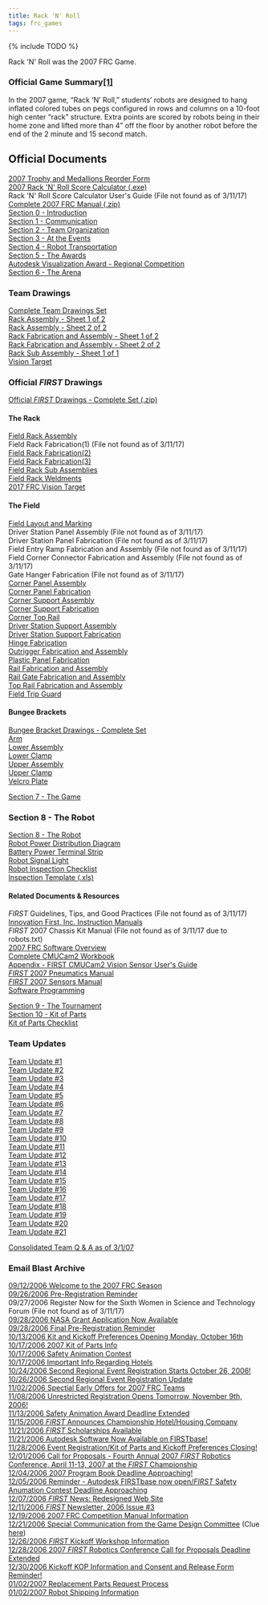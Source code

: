 ```yaml
---
title: Rack 'N' Roll
tags: frc_games
---
```

{% include TODO %}

Rack 'N' Roll was the 2007 FRC Game.

### Official Game Summary[[1]](https://web.archive.org/web/20150316194933/http://www3.usfirst.org/sites/default/files/uploadedFiles/Who/FIRST_History/FRC_Game_Summaries_Photos.pdf "https://web.archive.org/web/20150316194933/http://www3.usfirst.org/sites/default/files/uploadedFiles/Who/FIRST_History/FRC_Game_Summaries_Photos.pdf")
In the 2007 game, “Rack ‘N’ Roll,” students’ robots are designed to hang inflated colored tubes on pegs configured in rows and columns on a 10-foot high center “rack” structure. Extra points are scored by robots being in their home zone and lifted more than 4” off the floor by another robot before the end of the 2 minute and 15 second match.

## Official Documents
[2007 Trophy and Medallions Reorder Form](https://web.archive.org/web/20070713180308/http://www.usfirst.org/uploadedFiles/Community/FRC/FRC_Documents_and_Updates/2007_assets/2007_Award_Reorder_Form.pdf "https://web.archive.org/web/20070713180308/http://www.usfirst.org/uploadedFiles/Community/FRC/FRC_Documents_and_Updates/2007_assets/2007_Award_Reorder_Form.pdf")  
[2007 Rack 'N' Roll Score Calculator (.exe)](https://web.archive.org/web/20070713054106/http://www2.usfirst.org/2007comp/Software/FIRST_RnR_Calc_1.2.exe "https://web.archive.org/web/20070713054106/http://www2.usfirst.org/2007comp/Software/FIRST_RnR_Calc_1.2.exe")  
Rack 'N' Roll Score Calculator User's Guide (File not found as of 3/11/17)  
[Complete 2007 FRC Manual (.zip)](https://web.archive.org/web/20070522073130/http://www2.usfirst.org/2007comp/Manual/2007_FRC_Manual.zip "https://web.archive.org/web/20070522073130/http://www2.usfirst.org/2007comp/Manual/2007_FRC_Manual.zip")  
[Section 0 - Introduction](https://web.archive.org/web/20070713215259/http://www.usfirst.org/uploadedFiles/Community/FRC/FRC_Documents_and_Updates/2007_assets/Manual/0%20-%20Introduction_RevB.pdf "https://web.archive.org/web/20070713215259/http://www.usfirst.org/uploadedFiles/Community/FRC/FRC_Documents_and_Updates/2007_assets/Manual/0%20-%20Introduction_RevB.pdf")  
[Section 1 - Communication](https://web.archive.org/web/20070713215110/http://www.usfirst.org/uploadedFiles/Community/FRC/FRC_Documents_and_Updates/2007_assets/Manual/1%20-%20Communication.pdf "https://web.archive.org/web/20070713215110/http://www.usfirst.org/uploadedFiles/Community/FRC/FRC_Documents_and_Updates/2007_assets/Manual/1%20-%20Communication.pdf")  
[Section 2 - Team Organization](https://web.archive.org/web/20070713215540/http://www.usfirst.org/uploadedFiles/Community/FRC/FRC_Documents_and_Updates/2007_assets/Manual/2%20-%20Team_Organization.pdf "https://web.archive.org/web/20070713215540/http://www.usfirst.org/uploadedFiles/Community/FRC/FRC_Documents_and_Updates/2007_assets/Manual/2%20-%20Team_Organization.pdf")  
[Section 3 - At the Events](https://web.archive.org/web/20070713215201/http://www.usfirst.org/uploadedFiles/Community/FRC/FRC_Documents_and_Updates/2007_assets/Manual/3%20-%20At%20the%20Events_RevA.pdf "https://web.archive.org/web/20070713215201/http://www.usfirst.org/uploadedFiles/Community/FRC/FRC_Documents_and_Updates/2007_assets/Manual/3%20-%20At%20the%20Events_RevA.pdf")  
[Section 4 - Robot Transportation](https://web.archive.org/web/20070713215219/http://www.usfirst.org/uploadedFiles/Community/FRC/FRC_Documents_and_Updates/2007_assets/Manual/4%20-%20Robot_Transportation_RevC.pdf "https://web.archive.org/web/20070713215219/http://www.usfirst.org/uploadedFiles/Community/FRC/FRC_Documents_and_Updates/2007_assets/Manual/4%20-%20Robot_Transportation_RevC.pdf")  
[Section 5 - The Awards](https://web.archive.org/web/20070713215403/http://www.usfirst.org/uploadedFiles/Community/FRC/FRC_Documents_and_Updates/2007_assets/Manual/5%20-%20Awards_%20RevB.pdf "https://web.archive.org/web/20070713215403/http://www.usfirst.org/uploadedFiles/Community/FRC/FRC_Documents_and_Updates/2007_assets/Manual/5%20-%20Awards_%20RevB.pdf")  
[Autodesk Visualization Award - Regional Competition](https://web.archive.org/web/20070713180255/http://www.usfirst.org/uploadedFiles/Community/FRC/FRC_Documents_and_Updates/Autodesk_Visualization_Design_Regional_Competition_2007_.pdf "https://web.archive.org/web/20070713180255/http://www.usfirst.org/uploadedFiles/Community/FRC/FRC_Documents_and_Updates/Autodesk_Visualization_Design_Regional_Competition_2007_.pdf")  
[Section 6 - The Arena](https://web.archive.org/web/20070713215137/http://www.usfirst.org/uploadedFiles/Community/FRC/FRC_Documents_and_Updates/2007_assets/Manual/6%20-%20The_Arena_RevC.pdf "https://web.archive.org/web/20070713215137/http://www.usfirst.org/uploadedFiles/Community/FRC/FRC_Documents_and_Updates/2007_assets/Manual/6%20-%20The_Arena_RevC.pdf")  

### Team Drawings
[Complete Team Drawings Set](https://web.archive.org/web/20160321095406/http://www2.usfirst.org/2007comp/Drawings/2007_TFE_Rack/2007_TFE_RACK_DRAWING_SET_010207.pdf "https://web.archive.org/web/20160321095406/http://www2.usfirst.org/2007comp/Drawings/2007_TFE_Rack/2007_TFE_RACK_DRAWING_SET_010207.pdf")  
[Rack Assembly - Sheet 1 of 2](https://web.archive.org/web/20160321095405/http://www2.usfirst.org/2007comp/Drawings/2007_TFE_Rack/2007_TFE_Rack_ASSEMBLY_SHT_1_OF_2_Rev2.pdf "https://web.archive.org/web/20160321095405/http://www2.usfirst.org/2007comp/Drawings/2007_TFE_Rack/2007_TFE_Rack_ASSEMBLY_SHT_1_OF_2_Rev2.pdf")  
[Rack Assembly - Sheet 2 of 2](https://web.archive.org/web/20160321095404/http://www2.usfirst.org/2007comp/Drawings/2007_TFE_Rack/2007_TFE_Rack_ASSEMBLY_SHT_2_OF_2_Rev5.pdf "https://web.archive.org/web/20160321095404/http://www2.usfirst.org/2007comp/Drawings/2007_TFE_Rack/2007_TFE_Rack_ASSEMBLY_SHT_2_OF_2_Rev5.pdf")  
[Rack Fabrication and Assembly - Sheet 1 of 2](https://web.archive.org/web/20160321095404/http://www2.usfirst.org/2007comp/Drawings/2007_TFE_Rack/2007_TFE_Rack_FAB_and_ASSY_SHT_1_OF_2_Rev6.pdf "https://web.archive.org/web/20160321095404/http://www2.usfirst.org/2007comp/Drawings/2007_TFE_Rack/2007_TFE_Rack_FAB_and_ASSY_SHT_1_OF_2_Rev6.pdf")  
[Rack Fabrication and Assembly - Sheet 2 of 2](https://web.archive.org/web/20160321095403/http://www2.usfirst.org/2007comp/Drawings/2007_TFE_Rack/2007_TFE_Rack_FAB_and_ASSY_SHT_2_OF_2_Rev1.pdf "https://web.archive.org/web/20160321095403/http://www2.usfirst.org/2007comp/Drawings/2007_TFE_Rack/2007_TFE_Rack_FAB_and_ASSY_SHT_2_OF_2_Rev1.pdf")  
[Rack Sub Assembly - Sheet 1 of 1](https://web.archive.org/web/20160321095402/http://www2.usfirst.org/2007comp/Drawings/2007_TFE_Rack/2007_TFE_Rack_SUB_ASSY_SHT_1_OF_1_Rev2.pdf "https://web.archive.org/web/20160321095402/http://www2.usfirst.org/2007comp/Drawings/2007_TFE_Rack/2007_TFE_Rack_SUB_ASSY_SHT_1_OF_1_Rev2.pdf")  
[Vision Target](https://web.archive.org/web/20160321095406/http://www2.usfirst.org/2007comp/Drawings/2007_TFE_Rack/2007_TFE_Vision%20Target.pdf "https://web.archive.org/web/20160321095406/http://www2.usfirst.org/2007comp/Drawings/2007_TFE_Rack/2007_TFE_Vision%20Target.pdf")  
  
### Official _FIRST_ Drawings
[Official _FIRST_ Drawings - Complete Set (.zip)](https://web.archive.org/web/20100613080443/http://www2.usfirst.org/2007comp/Drawings/2007%20Field/2007_Official_FIRST_Drawings_Set.zip "https://web.archive.org/web/20100613080443/http://www2.usfirst.org/2007comp/Drawings/2007%20Field/2007_Official_FIRST_Drawings_Set.zip")

#### The Rack
[Field Rack Assembly](https://web.archive.org/web/20160321095334/http://www2.usfirst.org/2007comp/Drawings/2007_Field_Rack/2007%20Field_Rack_Assembly_R1.pdf "https://web.archive.org/web/20160321095334/http://www2.usfirst.org/2007comp/Drawings/2007_Field_Rack/2007%20Field_Rack_Assembly_R1.pdf")  
Field Rack Fabrication(1) (File not found as of 3/11/17)  
[Field Rack Fabrication(2)](https://web.archive.org/web/20160321095347/http://www2.usfirst.org/2007comp/Drawings/2007_Field_Rack/2007%20Field_Rack_Fabrication%282%29_R1.pdf "https://web.archive.org/web/20160321095347/http://www2.usfirst.org/2007comp/Drawings/2007_Field_Rack/2007%20Field_Rack_Fabrication%282%29_R1.pdf")  
[Field Rack Fabrication(3)](https://web.archive.org/web/20160321095351/http://www2.usfirst.org/2007comp/Drawings/2007_Field_Rack/2007%20Field_Rack_Fabrication%283%29_R-.pdf "https://web.archive.org/web/20160321095351/http://www2.usfirst.org/2007comp/Drawings/2007_Field_Rack/2007%20Field_Rack_Fabrication%283%29_R-.pdf")  
[Field Rack Sub Assemblies](https://web.archive.org/web/20160321095356/http://www2.usfirst.org/2007comp/Drawings/2007_Field_Rack/2007%20Field_Rack_Sub_Assemblies_R-.pdf "https://web.archive.org/web/20160321095356/http://www2.usfirst.org/2007comp/Drawings/2007_Field_Rack/2007%20Field_Rack_Sub_Assemblies_R-.pdf")  
[Field Rack Weldments](https://web.archive.org/web/20160321095401/http://www2.usfirst.org/2007comp/Drawings/2007_Field_Rack/2007%20Field_Rack_Weldments_R2.pdf "https://web.archive.org/web/20160321095401/http://www2.usfirst.org/2007comp/Drawings/2007_Field_Rack/2007%20Field_Rack_Weldments_R2.pdf")  
[2017 FRC Vision Target](https://web.archive.org/web/20160321095333/http://www2.usfirst.org/2007comp/Drawings/2007_Field_Rack/2007_FRC_VISION_TARGET_R1.pdf "https://web.archive.org/web/20160321095333/http://www2.usfirst.org/2007comp/Drawings/2007_Field_Rack/2007_FRC_VISION_TARGET_R1.pdf")

#### The Field
[Field Layout and Marking](https://web.archive.org/web/20160321095345/http://www2.usfirst.org/2007comp/Drawings/2007%20FIELD_LAYOUT_and_MARKING_R1.pdf "https://web.archive.org/web/20160321095345/http://www2.usfirst.org/2007comp/Drawings/2007%20FIELD_LAYOUT_and_MARKING_R1.pdf")  
Driver Station Panel Assembly (File not found as of 3/11/17)  
Driver Station Panel Fabrication (File not found as of 3/11/17)  
Field Entry Ramp Fabrication and Assembly (File not found as of 3/11/17)  
Field Corner Connector Fabrication and Assembly (File not found as of 3/11/17)  
Gate Hanger Fabrication (File not found as of 3/11/17)  
[Corner Panel Assembly](https://web.archive.org/web/20160321095351/http://www2.usfirst.org/2007comp/Drawings/2007%20Field/2007_Field_CORNER_PANEL_ASSEMBLY_R1.pdf "https://web.archive.org/web/20160321095351/http://www2.usfirst.org/2007comp/Drawings/2007%20Field/2007_Field_CORNER_PANEL_ASSEMBLY_R1.pdf")  
[Corner Panel Fabrication](https://web.archive.org/web/20160321095358/http://www2.usfirst.org/2007comp/Drawings/2007%20Field/2007_Field_CORNER_PANEL_FABRICATION_R1.pdf "https://web.archive.org/web/20160321095358/http://www2.usfirst.org/2007comp/Drawings/2007%20Field/2007_Field_CORNER_PANEL_FABRICATION_R1.pdf")  
[Corner Support Assembly](https://web.archive.org/web/20160321095357/http://www2.usfirst.org/2007comp/Drawings/2007%20Field/2007_Field_CORNER_SUPPORT_ASSY_R5.pdf "https://web.archive.org/web/20160321095357/http://www2.usfirst.org/2007comp/Drawings/2007%20Field/2007_Field_CORNER_SUPPORT_ASSY_R5.pdf")  
[Corner Support Fabrication](https://web.archive.org/web/20160321095334/http://www2.usfirst.org/2007comp/Drawings/2007%20Field/2007_Field_CORNER_SUPPORT_FAB_R2.pdf "https://web.archive.org/web/20160321095334/http://www2.usfirst.org/2007comp/Drawings/2007%20Field/2007_Field_CORNER_SUPPORT_FAB_R2.pdf")  
[Corner Top Rail](https://web.archive.org/web/20160321095401/http://www2.usfirst.org/2007comp/Drawings/2007%20Field/2007_Field_CORNER_TOP_RAIL_R2.pdf "https://web.archive.org/web/20160321095401/http://www2.usfirst.org/2007comp/Drawings/2007%20Field/2007_Field_CORNER_TOP_RAIL_R2.pdf")  
[Driver Station Support Assembly](https://web.archive.org/web/20160321095345/http://www2.usfirst.org/2007comp/Drawings/2007%20Field/2007_Field_DRIVERS_STATION_SUPPORT_ASSY_R2.pdf "https://web.archive.org/web/20160321095345/http://www2.usfirst.org/2007comp/Drawings/2007%20Field/2007_Field_DRIVERS_STATION_SUPPORT_ASSY_R2.pdf")  
[Driver Station Support Fabrication](https://web.archive.org/web/20160321095353/http://www2.usfirst.org/2007comp/Drawings/2007%20Field/2007_Field_DRIVERS_STATION_SUPPORT_FAB_R2.pdf "https://web.archive.org/web/20160321095353/http://www2.usfirst.org/2007comp/Drawings/2007%20Field/2007_Field_DRIVERS_STATION_SUPPORT_FAB_R2.pdf")  
[Hinge Fabrication](https://web.archive.org/web/20160321095359/http://www2.usfirst.org/2007comp/Drawings/2007%20Field/2007_Field_HINGE_FAB_R1.pdf "https://web.archive.org/web/20160321095359/http://www2.usfirst.org/2007comp/Drawings/2007%20Field/2007_Field_HINGE_FAB_R1.pdf")  
[Outrigger Fabrication and Assembly](https://web.archive.org/web/20160321095331/http://www2.usfirst.org/2007comp/Drawings/2007%20Field/2007_Field_OUTRIGGER_FAB_AND_ASSY_R2.pdf "https://web.archive.org/web/20160321095331/http://www2.usfirst.org/2007comp/Drawings/2007%20Field/2007_Field_OUTRIGGER_FAB_AND_ASSY_R2.pdf")  
[Plastic Panel Fabrication](https://web.archive.org/web/20160321095349/http://www2.usfirst.org/2007comp/Drawings/2007%20Field/2007_Field_PLASTIC_PANEL_FABRICATION_R3.pdf "https://web.archive.org/web/20160321095349/http://www2.usfirst.org/2007comp/Drawings/2007%20Field/2007_Field_PLASTIC_PANEL_FABRICATION_R3.pdf")  
[Rail Fabrication and Assembly](https://web.archive.org/web/20160321095337/http://www2.usfirst.org/2007comp/Drawings/2007%20Field/2007_Field_RAIL_FAB_AND_ASSY_R1.pdf "https://web.archive.org/web/20160321095337/http://www2.usfirst.org/2007comp/Drawings/2007%20Field/2007_Field_RAIL_FAB_AND_ASSY_R1.pdf")  
[Rail Gate Fabrication and Assembly](https://web.archive.org/web/20160321095349/http://www2.usfirst.org/2007comp/Drawings/2007%20Field/2007_Field_RAIL_GATE_FAB_AND_ASSY_R2.pdf "https://web.archive.org/web/20160321095349/http://www2.usfirst.org/2007comp/Drawings/2007%20Field/2007_Field_RAIL_GATE_FAB_AND_ASSY_R2.pdf")  
[Top Rail Fabrication and Assembly](https://web.archive.org/web/20160321095342/http://www2.usfirst.org/2007comp/Drawings/2007%20Field/2007_Field_TOP_RAIL_FAB_AND_ASSY_R1.pdf "https://web.archive.org/web/20160321095342/http://www2.usfirst.org/2007comp/Drawings/2007%20Field/2007_Field_TOP_RAIL_FAB_AND_ASSY_R1.pdf")  
[Field Trip Guard](https://web.archive.org/web/20160321095336/http://www2.usfirst.org/2007comp/Drawings/2007%20Field/2007_FIELD_TRIP_GUARD_R1.pdf "https://web.archive.org/web/20160321095336/http://www2.usfirst.org/2007comp/Drawings/2007%20Field/2007_FIELD_TRIP_GUARD_R1.pdf")

#### Bungee Brackets
[Bungee Bracket Drawings - Complete Set](https://web.archive.org/web/20160321095342/http://www2.usfirst.org/2007comp/Drawings/2007%20Field/2007_FIELD_Bungee_Bracket_Drawings_013007.pdf "https://web.archive.org/web/20160321095342/http://www2.usfirst.org/2007comp/Drawings/2007%20Field/2007_FIELD_Bungee_Bracket_Drawings_013007.pdf")  
[Arm](https://web.archive.org/web/20160321095355/http://www2.usfirst.org/2007comp/Drawings/2007%20Field/2007_FIELD_Bungee_Bracket_Arm_R1.pdf "https://web.archive.org/web/20160321095355/http://www2.usfirst.org/2007comp/Drawings/2007%20Field/2007_FIELD_Bungee_Bracket_Arm_R1.pdf")  
[Lower Assembly](https://web.archive.org/web/20160321095354/http://www2.usfirst.org/2007comp/Drawings/2007%20Field/2007_FIELD_Bungee_Bracket_Lower_Assembly_R1.pdf "https://web.archive.org/web/20160321095354/http://www2.usfirst.org/2007comp/Drawings/2007%20Field/2007_FIELD_Bungee_Bracket_Lower_Assembly_R1.pdf")  
[Lower Clamp](https://web.archive.org/web/20160321095330/http://www2.usfirst.org/2007comp/Drawings/2007%20Field/2007_FIELD_Bungee_Bracket_Lower_Clamp_R1.pdf "https://web.archive.org/web/20160321095330/http://www2.usfirst.org/2007comp/Drawings/2007%20Field/2007_FIELD_Bungee_Bracket_Lower_Clamp_R1.pdf")  
[Upper Assembly](https://web.archive.org/web/20160321095332/http://www2.usfirst.org/2007comp/Drawings/2007%20Field/2007_FIELD_Bungee_Bracket_Upper_Assembly_R1.pdf "https://web.archive.org/web/20160321095332/http://www2.usfirst.org/2007comp/Drawings/2007%20Field/2007_FIELD_Bungee_Bracket_Upper_Assembly_R1.pdf")  
[Upper Clamp](https://web.archive.org/web/20160321095346/http://www2.usfirst.org/2007comp/Drawings/2007%20Field/2007_FIELD_Bungee_Bracket_Upper_Clamp_R1.pdf "https://web.archive.org/web/20160321095346/http://www2.usfirst.org/2007comp/Drawings/2007%20Field/2007_FIELD_Bungee_Bracket_Upper_Clamp_R1.pdf")  
[Velcro Plate](https://web.archive.org/web/20160321095349/http://www2.usfirst.org/2007comp/Drawings/2007%20Field/2007_FIELD_Bungee_Bracket_Velcro_Plate_R1.pdf "https://web.archive.org/web/20160321095349/http://www2.usfirst.org/2007comp/Drawings/2007%20Field/2007_FIELD_Bungee_Bracket_Velcro_Plate_R1.pdf")  
  
[Section 7 - The Game](https://web.archive.org/web/20070713215423/http://www.usfirst.org/uploadedFiles/Community/FRC/FRC_Documents_and_Updates/2007_assets/Manual/7-The_Game,Rev%20G.pdf "https://web.archive.org/web/20070713215423/http://www.usfirst.org/uploadedFiles/Community/FRC/FRC_Documents_and_Updates/2007_assets/Manual/7-The_Game,Rev%20G.pdf")

### Section 8 - The Robot
[Section 8 - The Robot](https://web.archive.org/web/20070713215447/http://www.usfirst.org/uploadedFiles/Community/FRC/FRC_Documents_and_Updates/2007_assets/Manual/8-The_Robot,Rev%20G.pdf "https://web.archive.org/web/20070713215447/http://www.usfirst.org/uploadedFiles/Community/FRC/FRC_Documents_and_Updates/2007_assets/Manual/8-The_Robot,Rev%20G.pdf")  
[Robot Power Distribution Diagram](https://web.archive.org/web/20070217073539/http://www2.usfirst.org/2007comp/Drawings/2007_FRC_ROBOT_POWER_DISTRIBUTION_DIAGRAM.pdf "https://web.archive.org/web/20070217073539/http://www2.usfirst.org/2007comp/Drawings/2007_FRC_ROBOT_POWER_DISTRIBUTION_DIAGRAM.pdf")  
[Battery Power Terminal Strip](https://web.archive.org/web/20070331191650/http://www2.usfirst.org/2007comp_1735_temp/Drawings/Battery%20Power%20Terminal%20Strip%20R3.pdf "https://web.archive.org/web/20070331191650/http://www2.usfirst.org/2007comp_1735_temp/Drawings/Battery%20Power%20Terminal%20Strip%20R3.pdf")  
[Robot Signal Light](https://web.archive.org/web/20070317073907/http://www2.usfirst.org/2007comp/other/2007_ROBOT_SIGNAL_LIGHT_R1.pdf "https://web.archive.org/web/20070317073907/http://www2.usfirst.org/2007comp/other/2007_ROBOT_SIGNAL_LIGHT_R1.pdf")  
[Robot Inspection Checklist](https://web.archive.org/web/20070713215347/http://www.usfirst.org/uploadedFiles/Community/FRC/FRC_Documents_and_Updates/2007%20Robot%20Inspection%20Checklist%20-%20rev%20C2.pdf "https://web.archive.org/web/20070713215347/http://www.usfirst.org/uploadedFiles/Community/FRC/FRC_Documents_and_Updates/2007%20Robot%20Inspection%20Checklist%20-%20rev%20C2.pdf")  
[Inspection Template (.xls)](https://web.archive.org/web/20070522073130/http://www.usfirst.org/uploadedFiles/Community/FRC/FRC_Documents_and_Updates/2007_assets/Manual/Inspection%20BOM%20Template.xls "https://web.archive.org/web/20070522073130/http://www.usfirst.org/uploadedFiles/Community/FRC/FRC_Documents_and_Updates/2007_assets/Manual/Inspection%20BOM%20Template.xls")

#### Related Documents & Resources
_FIRST_ Guidelines, Tips, and Good Practices (File not found as of 3/11/17)  
[Innovation First, Inc. Instruction Manuals](https://web.archive.org/web/20070703074404/http://www.ifirobotics.com/ "https://web.archive.org/web/20070703074404/http://www.ifirobotics.com/")  
_FIRST_ 2007 Chassis Kit Manual (File not found as of 3/11/17 due to robots.txt)  
[2007 FRC Software Overview](https://web.archive.org/web/20070123225935/http://www2.usfirst.org/2007comp/other/CMUCam2/Workbook/2007%20FRC%20Software%20Overview.pdf "https://web.archive.org/web/20070123225935/http://www2.usfirst.org/2007comp/other/CMUCam2/Workbook/2007%20FRC%20Software%20Overview.pdf")  
[Complete CMUCam2 Workbook](https://web.archive.org/web/20160321202416/http://www2.usfirst.org/2007comp/other/CMUCam2/Workbook/2007_CMUCam2_Workbook_R1.pdf "https://web.archive.org/web/20160321202416/http://www2.usfirst.org/2007comp/other/CMUCam2/Workbook/2007_CMUCam2_Workbook_R1.pdf")  
[Appendix - FIRST CMUCam2 Vision Sensor User's Guide](https://web.archive.org/web/20160321202409/http://www2.usfirst.org/2007comp/other/CMUCam2/FIRST_CMUCam2_manual_V1.8.pdf "https://web.archive.org/web/20160321202409/http://www2.usfirst.org/2007comp/other/CMUCam2/FIRST_CMUCam2_manual_V1.8.pdf")  
[_FIRST_ 2007 Pneumatics Manual](https://web.archive.org/web/20070123225903/http://www2.usfirst.org/2007comp/other/2007%20FRC%20Pneumatics%20Manual.pdf "https://web.archive.org/web/20070123225903/http://www2.usfirst.org/2007comp/other/2007%20FRC%20Pneumatics%20Manual.pdf")  
[_FIRST_ 2007 Sensors Manual](https://web.archive.org/web/20070123225841/http://www2.usfirst.org/2007comp/other/2007%20FRC%20Sensor%20Manual.pdf "https://web.archive.org/web/20070123225841/http://www2.usfirst.org/2007comp/other/2007%20FRC%20Sensor%20Manual.pdf")  
[Software Programming](https://web.archive.org/web/20070713053929/http://www.usfirst.org/community/frc/content.aspx?id=482 "https://web.archive.org/web/20070713053929/http://www.usfirst.org/community/frc/content.aspx?id=482")  
  
[Section 9 - The Tournament](https://web.archive.org/web/20070713215122/http://www.usfirst.org/uploadedFiles/Community/FRC/FRC_Documents_and_Updates/2007_assets/Manual/9%20-%20The_Tournament_RevA.pdf "https://web.archive.org/web/20070713215122/http://www.usfirst.org/uploadedFiles/Community/FRC/FRC_Documents_and_Updates/2007_assets/Manual/9%20-%20The_Tournament_RevA.pdf")  
[Section 10 - Kit of Parts](https://web.archive.org/web/20070713215242/http://www.usfirst.org/uploadedFiles/Community/FRC/FRC_Documents_and_Updates/2007_assets/Manual/10%20-%20The_Kit_of_Parts.pdf "https://web.archive.org/web/20070713215242/http://www.usfirst.org/uploadedFiles/Community/FRC/FRC_Documents_and_Updates/2007_assets/Manual/10%20-%20The_Kit_of_Parts.pdf")  
[Kit of Parts Checklist](https://web.archive.org/web/20070713215325/http://www.usfirst.org/uploadedFiles/Community/FRC/FRC_Documents_and_Updates/2007_assets/Manual/KOP_Checklist_RevE.pdf "https://web.archive.org/web/20070713215325/http://www.usfirst.org/uploadedFiles/Community/FRC/FRC_Documents_and_Updates/2007_assets/Manual/KOP_Checklist_RevE.pdf")

### Team Updates
[Team Update #1](https://web.archive.org/web/20070330070446/http://www2.usfirst.org/2007comp/Updates/2007%20Team%20Update%2001.pdf "https://web.archive.org/web/20070330070446/http://www2.usfirst.org/2007comp/Updates/2007%20Team%20Update%2001.pdf")  
[Team Update #2](https://web.archive.org/web/20070330070645/http://www2.usfirst.org/2007comp/Updates/2007%20Team%20Update%2002.pdf "https://web.archive.org/web/20070330070645/http://www2.usfirst.org/2007comp/Updates/2007%20Team%20Update%2002.pdf")  
[Team Update #3](https://web.archive.org/web/20070330070426/http://www2.usfirst.org/2007comp/Updates/2007%20Team%20Update%2003.pdf "https://web.archive.org/web/20070330070426/http://www2.usfirst.org/2007comp/Updates/2007%20Team%20Update%2003.pdf")  
[Team Update #4](https://web.archive.org/web/20070330070532/http://www2.usfirst.org/2007comp/Updates/2007%20Team%20Update%2004.pdf "https://web.archive.org/web/20070330070532/http://www2.usfirst.org/2007comp/Updates/2007%20Team%20Update%2004.pdf")  
[Team Update #5](https://web.archive.org/web/20070329223957/http://www2.usfirst.org/2007comp/Updates/2007%20Team%20Update%2005.pdf "https://web.archive.org/web/20070329223957/http://www2.usfirst.org/2007comp/Updates/2007%20Team%20Update%2005.pdf")  
[Team Update #6](https://web.archive.org/web/20070330070545/http://www2.usfirst.org/2007comp/Updates/2007%20Team%20Update%2006.pdf "https://web.archive.org/web/20070330070545/http://www2.usfirst.org/2007comp/Updates/2007%20Team%20Update%2006.pdf")  
[Team Update #7](https://web.archive.org/web/20070329223817/http://www2.usfirst.org/2007comp/Updates/2007%20Team%20Update%2007.pdf "https://web.archive.org/web/20070329223817/http://www2.usfirst.org/2007comp/Updates/2007%20Team%20Update%2007.pdf")  
[Team Update #8](https://web.archive.org/web/20070330070627/http://www2.usfirst.org/2007comp/Updates/2007%20Team%20Update%2008.pdf "https://web.archive.org/web/20070330070627/http://www2.usfirst.org/2007comp/Updates/2007%20Team%20Update%2008.pdf")  
[Team Update #9](https://web.archive.org/web/20070329223925/http://www2.usfirst.org/2007comp/Updates/2007%20Team%20Update%2009.pdf "https://web.archive.org/web/20070329223925/http://www2.usfirst.org/2007comp/Updates/2007%20Team%20Update%2009.pdf")  
[Team Update #10](https://web.archive.org/web/20070227014850/http://www2.usfirst.org/2007comp/Updates/2007%20Team%20Update%2010.pdf "https://web.archive.org/web/20070227014850/http://www2.usfirst.org/2007comp/Updates/2007%20Team%20Update%2010.pdf")  
[Team Update #11](https://web.archive.org/web/20070330070636/http://www2.usfirst.org/2007comp/Updates/2007%20Team%20Update%2011.pdf "https://web.archive.org/web/20070330070636/http://www2.usfirst.org/2007comp/Updates/2007%20Team%20Update%2011.pdf")  
[Team Update #12](https://web.archive.org/web/20070330070606/http://www2.usfirst.org/2007comp/Updates/2007%20Team%20Update%2012.pdf "https://web.archive.org/web/20070330070606/http://www2.usfirst.org/2007comp/Updates/2007%20Team%20Update%2012.pdf")  
[Team Update #13](https://web.archive.org/web/20070330070617/http://www2.usfirst.org/2007comp/Updates/2007%20Team%20Update%2013.pdf "https://web.archive.org/web/20070330070617/http://www2.usfirst.org/2007comp/Updates/2007%20Team%20Update%2013.pdf")  
[Team Update #14](https://web.archive.org/web/20070330070517/http://www2.usfirst.org/2007comp/Updates/2007%20Team%20Update%2014.pdf "https://web.archive.org/web/20070330070517/http://www2.usfirst.org/2007comp/Updates/2007%20Team%20Update%2014.pdf")  
[Team Update #15](https://web.archive.org/web/20070330070556/http://www2.usfirst.org/2007comp/Updates/2007%20Team%20Update%2015.pdf "https://web.archive.org/web/20070330070556/http://www2.usfirst.org/2007comp/Updates/2007%20Team%20Update%2015.pdf")  
[Team Update #16](https://web.archive.org/web/20070317074134/http://www2.usfirst.org/2007comp/Updates/2007%20Team%20Update%2016.pdf "https://web.archive.org/web/20070317074134/http://www2.usfirst.org/2007comp/Updates/2007%20Team%20Update%2016.pdf")  
[Team Update #17](https://web.archive.org/web/20130403165031/http://www2.usfirst.org/2007comp/Updates/2007%20Team%20Update%2017.pdf "https://web.archive.org/web/20130403165031/http://www2.usfirst.org/2007comp/Updates/2007%20Team%20Update%2017.pdf")  
[Team Update #18](https://web.archive.org/web/20130403163317/http://www2.usfirst.org/2007comp/Updates/2007%20Team%20Update%2018.pdf "https://web.archive.org/web/20130403163317/http://www2.usfirst.org/2007comp/Updates/2007%20Team%20Update%2018.pdf")  
[Team Update #19](https://web.archive.org/web/20130403172207/http://www2.usfirst.org/2007comp/Updates/2007%20Team%20Update%2019.pdf "https://web.archive.org/web/20130403172207/http://www2.usfirst.org/2007comp/Updates/2007%20Team%20Update%2019.pdf")  
[Team Update #20](https://web.archive.org/web/20070421215650/http://www2.usfirst.org/2007comp/Updates/2007%20Team%20Update%2020.pdf "https://web.archive.org/web/20070421215650/http://www2.usfirst.org/2007comp/Updates/2007%20Team%20Update%2020.pdf")  
[Team Update #21](https://web.archive.org/web/20130403173618/http://www2.usfirst.org/2007comp/Updates/2007%20Team%20Update%2021.pdf "https://web.archive.org/web/20130403173618/http://www2.usfirst.org/2007comp/Updates/2007%20Team%20Update%2021.pdf")  
  
[Consolidated Team Q & A as of 3/1/07](https://web.archive.org/web/20070713215629/http://www.usfirst.org/uploadedFiles/Community/FRC/FRC_Documents_and_Updates/QA-Forum-02.27.2007-Export.pdf "https://web.archive.org/web/20070713215629/http://www.usfirst.org/uploadedFiles/Community/FRC/FRC_Documents_and_Updates/QA-Forum-02.27.2007-Export.pdf")

### Email Blast Archive
[09/12/2006 Welcome to the 2007 FRC Season](https://web.archive.org/web/20070713082236/http://www.usfirst.org/community/frc/content.aspx?id=3130 "https://web.archive.org/web/20070713082236/http://www.usfirst.org/community/frc/content.aspx?id=3130")  
[09/26/2006 Pre-Registration Reminder](https://web.archive.org/web/20070713074821/http://www.usfirst.org/community/frc/content.aspx?id=3132 "https://web.archive.org/web/20070713074821/http://www.usfirst.org/community/frc/content.aspx?id=3132")  
09/27/2006 Register Now for the Sixth Women in Science and Technology Forum (File not found as of 3/11/17)  
[09/28/2006 NASA Grant Application Now Available](https://web.archive.org/web/20070713085753/http://www.usfirst.org/community/frc/content.aspx?id=3136 "https://web.archive.org/web/20070713085753/http://www.usfirst.org/community/frc/content.aspx?id=3136")  
[09/28/2006 Final Pre-Registration Reminder](https://web.archive.org/web/20070713035107/http://www.usfirst.org/community/frc/content.aspx?id=3138 "https://web.archive.org/web/20070713035107/http://www.usfirst.org/community/frc/content.aspx?id=3138")  
[10/13/2006 Kit and Kickoff Preferences Opening Monday, October 16th](https://web.archive.org/web/20070713082251/http://www.usfirst.org/community/frc/content.aspx?id=3140 "https://web.archive.org/web/20070713082251/http://www.usfirst.org/community/frc/content.aspx?id=3140")  
[10/17/2006 2007 Kit of Parts Info](https://web.archive.org/web/20070713085725/http://www.usfirst.org/community/frc/content.aspx?id=3144 "https://web.archive.org/web/20070713085725/http://www.usfirst.org/community/frc/content.aspx?id=3144")  
[10/17/2006 Safety Animation Contest](https://web.archive.org/web/20070713081919/http://www.usfirst.org/community/frc/content.aspx?id=3146 "https://web.archive.org/web/20070713081919/http://www.usfirst.org/community/frc/content.aspx?id=3146")  
[10/17/2006 Important Info Regarding Hotels](https://web.archive.org/web/20070713081755/http://www.usfirst.org/community/frc/content.aspx?id=3142 "https://web.archive.org/web/20070713081755/http://www.usfirst.org/community/frc/content.aspx?id=3142")  
[10/24/2006 Second Regional Event Registration Starts October 26, 2006!](https://web.archive.org/web/20070713082317/http://www.usfirst.org/community/frc/content.aspx?id=3532 "https://web.archive.org/web/20070713082317/http://www.usfirst.org/community/frc/content.aspx?id=3532")  
[10/26/2006 Second Regional Event Registration Update](https://web.archive.org/web/20070713082220/http://www.usfirst.org/community/frc/content.aspx?id=3148 "https://web.archive.org/web/20070713082220/http://www.usfirst.org/community/frc/content.aspx?id=3148")  
[11/02/2006 Spectial Early Offers for 2007 FRC Teams](https://web.archive.org/web/20070713085605/http://www.usfirst.org/community/frc/content.aspx?id=3174 "https://web.archive.org/web/20070713085605/http://www.usfirst.org/community/frc/content.aspx?id=3174")  
[11/08/2006 Unrestricted Registration Opens Tomorrow, November 9th, 2006!](https://web.archive.org/web/20070713044820/http://www.usfirst.org/community/frc/content.aspx?id=3258 "https://web.archive.org/web/20070713044820/http://www.usfirst.org/community/frc/content.aspx?id=3258")  
[11/13/2006 Safety Animation Award Deadline Extended](https://web.archive.org/web/20070713023902/http://www.usfirst.org/community/frc/content.aspx?id=3262 "https://web.archive.org/web/20070713023902/http://www.usfirst.org/community/frc/content.aspx?id=3262")  
[11/15/2006 _FIRST_ Announces Championship Hotel/Housing Company](https://web.archive.org/web/20070713044757/http://www.usfirst.org/community/frc/content.aspx?id=3264 "https://web.archive.org/web/20070713044757/http://www.usfirst.org/community/frc/content.aspx?id=3264")  
[11/21/2006 _FIRST_ Scholarships Available](https://web.archive.org/web/20070713085621/http://www.usfirst.org/community/frc/content.aspx?id=3384 "https://web.archive.org/web/20070713085621/http://www.usfirst.org/community/frc/content.aspx?id=3384")  
[11/21/2006 Autodesk Software Now Available on FIRSTbase!](https://web.archive.org/web/20070713085345/http://www.usfirst.org/community/frc/content.aspx?id=3386 "https://web.archive.org/web/20070713085345/http://www.usfirst.org/community/frc/content.aspx?id=3386")  
[11/28/2006 Event Registration/Kit of Parts and Kickoff Preferences Closing!](https://web.archive.org/web/20070713012044/http://www.usfirst.org/community/frc/content.aspx?id=3524 "https://web.archive.org/web/20070713012044/http://www.usfirst.org/community/frc/content.aspx?id=3524")  
[12/01/2006 Call for Proposals - Fourth Annual 2007 _FIRST_ Robotics Conference, April 11-13, 2007 at the _FIRST_ Championship](https://web.archive.org/web/20070713074741/http://www.usfirst.org/community/frc/content.aspx?id=3526 "https://web.archive.org/web/20070713074741/http://www.usfirst.org/community/frc/content.aspx?id=3526")  
[12/04/2006 2007 Program Book Deadline Approaching!](https://web.archive.org/web/20070713044649/http://www.usfirst.org/community/frc/content.aspx?id=3528 "https://web.archive.org/web/20070713044649/http://www.usfirst.org/community/frc/content.aspx?id=3528")  
[12/05/2006 Reminder - Autodesk FIRSTbase now open/_FIRST_ Safety Anumation Contest Deadline Approaching](https://web.archive.org/web/20070713023540/http://www.usfirst.org/community/frc/content.aspx?id=3534 "https://web.archive.org/web/20070713023540/http://www.usfirst.org/community/frc/content.aspx?id=3534")  
[12/07/2006 _FIRST_ News: Redesigned Web Site](https://web.archive.org/web/20070713081932/http://www.usfirst.org/community/frc/content.aspx?id=3606 "https://web.archive.org/web/20070713081932/http://www.usfirst.org/community/frc/content.aspx?id=3606")  
[12/11/2006 _FIRST_ Newsletter, 2006 Issue #3](https://web.archive.org/web/20070713023800/http://www.usfirst.org/community/frc/content.aspx?id=3660 "https://web.archive.org/web/20070713023800/http://www.usfirst.org/community/frc/content.aspx?id=3660")  
[12/19/2006 2007 FRC Competition Manual Information](https://web.archive.org/web/20070713085357/http://www.usfirst.org/community/frc/content.aspx?id=3696 "https://web.archive.org/web/20070713085357/http://www.usfirst.org/community/frc/content.aspx?id=3696")  
[12/21/2006 Special Communication from the Game Design Committee](https://web.archive.org/web/20070713023352/http://www.usfirst.org/community/frc/content.aspx?id=3726 "https://web.archive.org/web/20070713023352/http://www.usfirst.org/community/frc/content.aspx?id=3726") (Clue [here](https://web.archive.org/web/20070105140516/http://www.usfirst.org/community/frc/content.aspx?id=3720 "https://web.archive.org/web/20070105140516/http://www.usfirst.org/community/frc/content.aspx?id=3720"))  
[12/26/2006 _FIRST_ Kickoff Workshop Information](https://web.archive.org/web/20070713074942/http://www.usfirst.org/community/frc/content.aspx?id=3816 "https://web.archive.org/web/20070713074942/http://www.usfirst.org/community/frc/content.aspx?id=3816")  
[12/28/2006 2007 _FIRST_ Robotics Conference Call for Proposals Deadline Extended](https://web.archive.org/web/20070713034506/http://www.usfirst.org/community/frc/content.aspx?id=3818 "https://web.archive.org/web/20070713034506/http://www.usfirst.org/community/frc/content.aspx?id=3818")  
[12/30/2006 Kickoff KOP Information and Consent and Release Form Reminder!](https://web.archive.org/web/20070713034725/http://www.usfirst.org/community/frc/content.aspx?id=3824 "https://web.archive.org/web/20070713034725/http://www.usfirst.org/community/frc/content.aspx?id=3824")  
[01/02/2007 Replacement Parts Request Process](https://web.archive.org/web/20070713034928/http://www.usfirst.org/community/frc/content.aspx?id=3826 "https://web.archive.org/web/20070713034928/http://www.usfirst.org/community/frc/content.aspx?id=3826")  
[01/02/2007 Robot Shipping Information](https://web.archive.org/web/20070713023444/http://www.usfirst.org/community/frc/content.aspx?id=4124 "https://web.archive.org/web/20070713023444/http://www.usfirst.org/community/frc/content.aspx?id=4124")  
